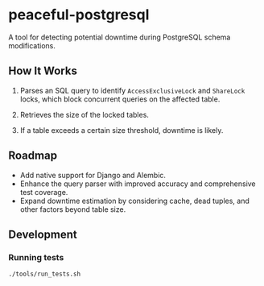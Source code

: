 # peaceful-postgresql
A tool for detecting potential downtime during PostgreSQL schema modifications.

## How It Works

1) Parses an SQL query to identify `AccessExclusiveLock` and `ShareLock` locks, which block concurrent queries on the affected table.

2) Retrieves the size of the locked tables.

3) If a table exceeds a certain size threshold, downtime is likely.

## Roadmap

- Add native support for Django and Alembic.
- Enhance the query parser with improved accuracy and comprehensive test coverage.
- Expand downtime estimation by considering cache, dead tuples, and other factors beyond table size.

## Development

### Running tests

```
./tools/run_tests.sh
```
